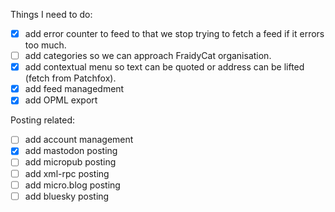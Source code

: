 Things I need to do:

- [x] add error counter to feed to that we stop trying to fetch a feed if it errors too much.
- [ ] add categories so we can approach FraidyCat organisation.
- [x] add contextual menu so text can be quoted or address can be lifted (fetch from Patchfox).
- [x] add feed managedment
- [x] add OPML export

Posting related:

- [ ] add account management
- [x] add mastodon posting
- [ ] add micropub posting
- [ ] add xml-rpc posting
- [ ] add micro.blog posting
- [ ] add bluesky posting
